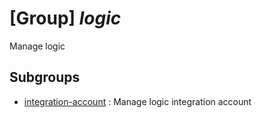 # [Group] _logic_

Manage logic

## Subgroups

- [integration-account](/Commands/logic/integration-account/readme.md)
: Manage logic integration account
